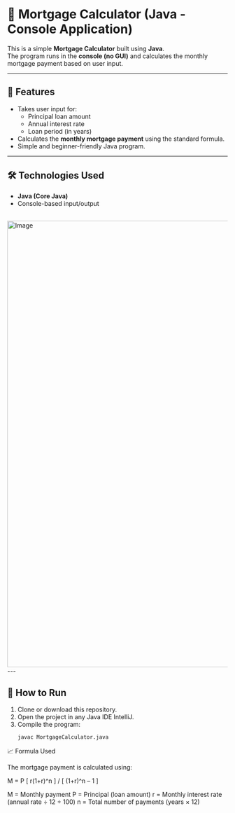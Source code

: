 # 🏦 Mortgage Calculator (Java - Console Application)

This is a simple **Mortgage Calculator** built using **Java**.  
The program runs in the **console (no GUI)** and calculates the monthly mortgage payment based on user input.  

---

## 🚀 Features
- Takes user input for:
  - Principal loan amount  
  - Annual interest rate  
  - Loan period (in years)  
- Calculates the **monthly mortgage payment** using the standard formula.  
- Simple and beginner-friendly Java program.  

---

## 🛠️ Technologies Used
- **Java (Core Java)**  
- Console-based input/output  
<br>
<img width="1920" height="1020" alt="Image" src="https://github.com/user-attachments/assets/907255b5-b01b-466c-8188-296ea7be6273" />
---

## 📂 How to Run
1. Clone or download this repository.  
2. Open the project in any Java IDE IntelliJ.  
3. Compile the program:
   ```bash
   javac MortgageCalculator.java

📈 Formula Used

The mortgage payment is calculated using:

M = P [ r(1+r)^n ] / [ (1+r)^n – 1 ]

M = Monthly payment
P = Principal (loan amount)
r = Monthly interest rate (annual rate ÷ 12 ÷ 100)
n = Total number of payments (years × 12)
